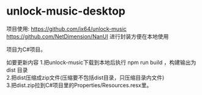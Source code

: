 # unlock-music-desktop
项目使用:
https://github.com/ix64/unlock-music  
https://github.com/NetDimension/NanUI
进行封装方便在本地使用

项目为C#项目。

如要更新内容
1.把unlock-music下载到本地后执行 npm run build ，构建输出为 dist 目录  
2.把dist压缩成zip文件(压缩要不包括dist目录，只压缩目录内文件)  
3.把dist.zip拉到C#项目里的Properties/Resources.resx里。  

